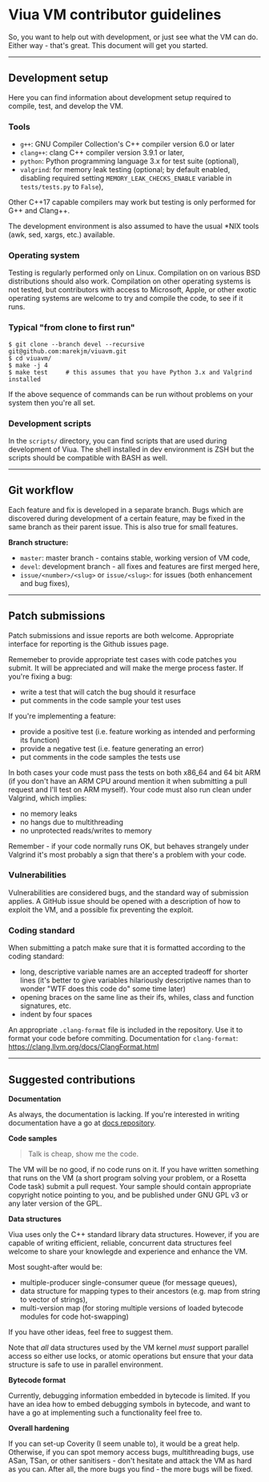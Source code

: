 # Viua VM contributor guidelines

So, you want to help out with development, or just see what the VM can do.
Either way - that's great.
This document will get you started.

----

## Development setup

Here you can find information about development setup required to compile, test, and
develop the VM.


### Tools

* `g++`: GNU Compiler Collection's C++ compiler version 6.0 or later
* `clang++`: clang C++ compiler version 3.9.1 or later,
* `python`: Python programming language 3.x for test suite (optional),
* `valgrind`: for memory leak testing (optional; by default enabled, disabling required setting `MEMORY_LEAK_CHECKS_ENABLE` variable in `tests/tests.py` to `False`),

Other C++17 capable compilers may work but testing is only performed for G++ and Clang++.

The development environment is also assumed to have the usual \*NIX tools (awk, sed, xargs, etc.) available.


### Operating system

Testing is regularly performed only on Linux.
Compilation on on various BSD distributions should also work.
Compilation on other operating systems is not tested, but contributors with access to
Microsoft, Apple, or other exotic operating systems are welcome to try and compile the code, to see if it runs.


### Typical "from clone to first run"

```
$ git clone --branch devel --recursive git@github.com:marekjm/viuavm.git
$ cd viuavm/
$ make -j 4
$ make test     # this assumes that you have Python 3.x and Valgrind installed
```

If the above sequence of commands can be run without problems on your system then
you're all set.


### Development scripts

In the `scripts/` directory, you can find scripts that are used during development of Viua.
The shell installed in dev environment is ZSH but the scripts should be compatible with BASH as well.

----


## Git workflow

Each feature and fix is developed in a separate branch.
Bugs which are discovered during development of a certain feature,
may be fixed in the same branch as their parent issue.
This is also true for small features.

**Branch structure:**

- `master`: master branch - contains stable, working version of VM code,
- `devel`: development branch - all fixes and features are first merged here,
- `issue/<number>/<slug>` or `issue/<slug>`: for issues (both enhancement and bug fixes),

----


## Patch submissions

Patch submissions and issue reports are both welcome.
Appropriate interface for reporting is the Github issues page.

Rememeber to provide appropriate test cases with code patches you submit.
It will be appreciated and will make the merge process faster.
If you're fixing a bug:

- write a test that will catch the bug should it resurface
- put comments in the code sample your test uses

If you're implementing a feature:

- provide a positive test (i.e. feature working as intended and performing its function)
- provide a negative test (i.e. feature generating an error)
- put comments in the code samples the tests use

In both cases your code must pass the tests on both x86\_64 and 64 bit ARM (if you don't have an ARM CPU around
mention it when submitting a pull request and I'll test on ARM myself).
Your code must also run clean under Valgrind, which implies:

- no memory leaks
- no hangs due to multithreading
- no unprotected reads/writes to memory

Remember - if your code normally runs OK, but behaves strangely under Valgrind it's most
probably a sign that there's a problem with your code.


### Vulnerabilities

Vulnerabilities are considered bugs, and the standard way of submission applies.
A GitHub issue should be opened with a description of how to exploit the VM, and
a possible fix preventing the exploit.


### Coding standard

When submitting a patch make sure that it is formatted according to the coding standard:

- long, descriptive variable names are an accepted tradeoff for shorter lines (it's better to give variables hilariously descriptive names than
  to wonder "WTF does this code do" some time later)
- opening braces on the same line as their ifs, whiles, class and function signatures, etc.
- indent by four spaces

An appropriate `.clang-format` file is included in the repository.
Use it to format your code before commiting.
Documentation for `clang-format`: https://clang.llvm.org/docs/ClangFormat.html


----

## Suggested contributions


**Documentation**

As always, the documentation is lacking.
If you're interested in writing documentation have a go at [docs repository](https://github.com/marekjm/docs.viuavm.org).


**Code samples**

> Talk is cheap, show me the code.

The VM will be no good, if no code runs on it.
If you have written something that runs on the VM (a short program solving your problem, or
a Rosetta Code task) submit a pull request.
Your sample should contain appropriate copyright notice pointing to you, and
be published under GNU GPL v3 or any later version of the GPL.


**Data structures**

Viua uses only the C++ standard library data structures.
However, if you are capable of writing efficient, reliable, concurrent data structures feel welcome
to share your knowlegde and experience and enhance the VM.

Most sought-after would be:

- multiple-producer single-consumer queue (for message queues),
- data structure for mapping types to their ancestors (e.g. map from string to vector of strings),
- multi-version map (for storing multiple versions of loaded bytecode modules for code hot-swapping)

If you have other ideas, feel free to suggest them.

Note that *all* data structures used by the VM kernel *must* support parallel access so either use locks, or
atomic operations but ensure that your data structure is safe to use in parallel environment.


**Bytecode format**

Currently, debugging information embedded in bytecode is limited.
If you have an idea how to embed debugging symbols in bytecode, and
want to have a go at implementing such a functionality feel free to.


**Overall hardening**

If you can set-up Coverity (I seem unable to), it would be a great help.
Otherwise, if you can spot memory access bugs, multithreading bugs, use ASan, TSan, or
other sanitisers - don't hesitate and attack the VM as hard as you can.
After all, the more bugs you find - the more bugs will be fixed.
